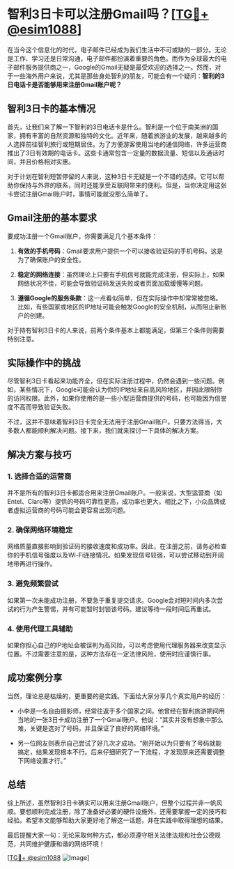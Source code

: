 # 智利3日卡可以注册Gmail吗？[[TG💪+ @esim1088](https://t.me/s/esim1088)]

在当今这个信息化的时代，电子邮件已经成为我们生活中不可或缺的一部分。无论是工作、学习还是日常沟通，电子邮件都扮演着重要的角色。而作为全球最大的电子邮件服务提供商之一，Google的Gmail无疑是最受欢迎的选择之一。然而，对于一些海外用户来说，尤其是那些身处智利的朋友，可能会有一个疑问：**智利的3日电话卡是否能够用来注册Gmail账户呢？**

## 智利3日卡的基本情况

首先，让我们来了解一下智利的3日电话卡是什么。智利是一个位于南美洲的国家，拥有丰富的自然资源和独特的文化。近年来，随着旅游业的发展，越来越多的人选择前往智利旅行或短期居住。为了方便游客使用当地的通信网络，许多运营商推出了3日有效期的电话卡。这些卡通常包含一定量的数据流量、短信以及通话时间，并且价格相对实惠。

对于计划在智利短暂停留的人来说，这种3日卡无疑是一个不错的选择。它可以帮助你保持与外界的联系，同时还能享受互联网带来的便利。但是，当你决定用这张卡尝试注册Gmail账户时，事情可能就没那么简单了。

## Gmail注册的基本要求

要成功注册一个Gmail账户，你需要满足几个基本条件：

1. **有效的手机号码**：Gmail要求用户提供一个可以接收验证码的手机号码。这是为了确保账户的安全性。
   
2. **稳定的网络连接**：虽然理论上只要有手机信号就能完成注册，但实际上，如果网络状况不佳，可能会导致验证码发送失败或者页面加载缓慢等问题。

3. **遵循Google的服务条款**：这一点看似简单，但在实际操作中却常常被忽略。比如，有些国家或地区的IP地址可能会触发Google的安全机制，从而阻止新账户的创建。

对于持有智利3日卡的人来说，前两个条件基本上都能满足，但第三个条件则需要特别注意。

## 实际操作中的挑战

尽管智利3日卡看起来功能齐全，但在实际注册过程中，仍然会遇到一些问题。例如，某些情况下，Google可能会认为你的IP地址来自高风险地区，并因此限制你的访问权限。此外，如果你使用的是一些小型运营商提供的号码，也可能因为信誉度不高而导致验证失败。

不过，这并不意味着智利3日卡完全无法用于注册Gmail账户。只要方法得当，大多数人都能顺利解决问题。接下来，我们就来探讨一下具体的解决方案。

## 解决方案与技巧

### 1. 选择合适的运营商

并不是所有的智利3日卡都适合用来注册Gmail账户。一般来说，大型运营商（如Entel、Claro等）提供的号码可靠性更高，成功率也更大。相比之下，小众品牌或者虚拟运营商的号码可能会更容易出现问题。

### 2. 确保网络环境稳定

网络质量直接影响到验证码的接收速度和成功率。因此，在注册之前，请务必检查你的手机信号强度以及Wi-Fi连接情况。如果发现信号较弱，可以尝试移动到开阔地带再进行操作。

### 3. 避免频繁尝试

如果第一次未能成功注册，不要急于重复提交请求。Google会对短时间内多次尝试的行为产生警惕，并有可能暂时封锁该号码。建议等待一段时间后再重试。

### 4. 使用代理工具辅助

如果你担心自己的IP地址会被误判为高风险，可以考虑使用代理服务器来改变显示位置。不过需要注意的是，这种方法存在一定法律风险，使用时应谨慎行事。

## 成功案例分享

当然，理论总是枯燥的，更重要的是实践。下面给大家分享几个真实用户的经历：

- 小李是一名自由摄影师，经常往返于多个国家之间。他曾经在智利旅游期间用当地的一张3日卡成功注册了一个Gmail账户。他说：“其实并没有想象中那么难，关键是选对了号码，并且保证了良好的网络环境。”

- 另一位网友则表示自己尝试了好几次才成功。“刚开始以为只要有了号码就能搞定，结果发现根本不行。后来仔细研究了一下流程，才发现原来还需要调整下网络设置才行。”

## 总结

综上所述，虽然智利3日卡确实可以用来注册Gmail账户，但整个过程并非一帆风顺。要想顺利完成注册，除了准备好必要的硬件设施外，还需要掌握一定的技巧和经验。希望本文能够帮助大家更好地了解这一话题，并在实践中取得理想的结果。

最后提醒大家一句：无论采取何种方式，都必须遵守相关法律法规和社会公德规范，共同维护健康和谐的网络环境！

[[TG💪+ @esim1088](https://t.me/s/esim1088) ![Image](https://i.postimg.cc/4NQfJmqS/Snipaste-2025-05-13-00-14-12.png)]